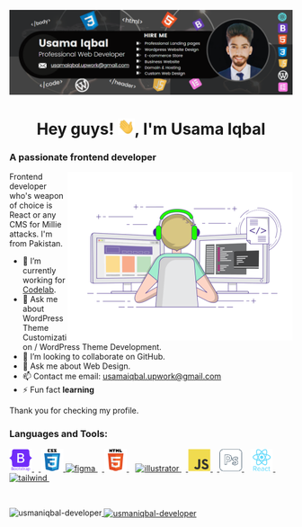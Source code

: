 ![logo](https://github.com/usamaiqbal-de/usamaiqbal-de/blob/main/usama-git-banner.PNG)


<h1 align="center"> Hey guys! <img src="https://raw.githubusercontent.com/StanGirard/StanGirard/master/wave.gif" width="30px">, I'm Usama Iqbal</h1>
<h3>A passionate frontend developer</h3>
<img align="right" alt="coding" width="400" src="https://github.com/usmaniqbal-developer/usmaniqbal-developer/blob/main/gif.gif">

Frontend developer who's weapon of choice is React or any CMS for Millie attacks. I'm from Pakistan.

- 🔭 I’m currently working for [Codelab](https://codelab.pk/).
- 🌱 Ask me about WordPress Theme Customization / WordPress Theme Development.
- 👯 I’m looking to collaborate on GitHub.
- 💬 Ask me about Web Design.
- 📫 Contact me email: usamaiqbal.upwork@gmail.com
- ⚡ Fun fact **learning**

Thank you for checking my profile.

<h3 align="left">Languages and Tools:</h3>
<p align="left"> <a href="https://getbootstrap.com" target="_blank" rel="noreferrer"> <img src="https://raw.githubusercontent.com/devicons/devicon/master/icons/bootstrap/bootstrap-plain-wordmark.svg" alt="bootstrap" width="40" height="40"/> </a> 
&nbsp;&nbsp;<a href="https://www.w3schools.com/css/" target="_blank" rel="noreferrer"> <img src="https://raw.githubusercontent.com/devicons/devicon/master/icons/css3/css3-original-wordmark.svg" alt="css3" width="40" height="40"/> </a> <a href="https://www.figma.com/" target="_blank" rel="noreferrer"> <img src="https://www.vectorlogo.zone/logos/figma/figma-icon.svg" alt="figma" width="40" height="40"/> </a> &nbsp;&nbsp;<a href="https://www.w3.org/html/" target="_blank" rel="noreferrer"> <img src="https://raw.githubusercontent.com/devicons/devicon/master/icons/html5/html5-original-wordmark.svg" alt="html5" width="40" height="40"/> </a>&nbsp;&nbsp; <a href="https://www.adobe.com/in/products/illustrator.html" target="_blank" rel="noreferrer"> <img src="https://www.vectorlogo.zone/logos/adobe_illustrator/adobe_illustrator-icon.svg" alt="illustrator" width="40" height="40"/> </a> &nbsp;&nbsp;<a href="https://developer.mozilla.org/en-US/docs/Web/JavaScript" target="_blank" rel="noreferrer"> <img src="https://raw.githubusercontent.com/devicons/devicon/master/icons/javascript/javascript-original.svg" alt="javascript" width="40" height="40"/> </a> &nbsp;&nbsp;<a href="https://www.photoshop.com/en" target="_blank" rel="noreferrer"> <img src="https://raw.githubusercontent.com/devicons/devicon/master/icons/photoshop/photoshop-line.svg" alt="photoshop" width="40" height="40"/> </a>&nbsp;&nbsp; <a href="https://reactjs.org/" target="_blank" rel="noreferrer"> <img src="https://raw.githubusercontent.com/devicons/devicon/master/icons/react/react-original-wordmark.svg" alt="react" width="40" height="40"/> </a> &nbsp;&nbsp;<a href="https://tailwindcss.com/" target="_blank" rel="noreferrer"> <img src="https://www.vectorlogo.zone/logos/tailwindcss/tailwindcss-icon.svg" alt="tailwind" width="40" height="40"/> </a>&nbsp;&nbsp; <a href="https://www.adobe.com/products/xd.html" target="_blank" rel="noreferrer"> </p>
<br>
<p><img align="left" src="https://github-readme-stats.vercel.app/api/top-langs?username=usmaniqbal-developer&show_icons=true&locale=en&layout=compact" alt="usmaniqbal-developer" /></p>

<p>&nbsp;<img align="center" src="https://github-readme-stats.vercel.app/api?username=usmaniqbal-developer&show_icons=true&locale=en" alt="usmaniqbal-developer" /></p>
